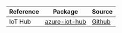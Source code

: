 | Reference | Package | Source |
|---|---|---|
|IoT Hub|[azure-iot-hub](https://pypi.org/project/azure-iot-hub)|[Github](https://github.com/Azure/azure-sdk-for-python)|
